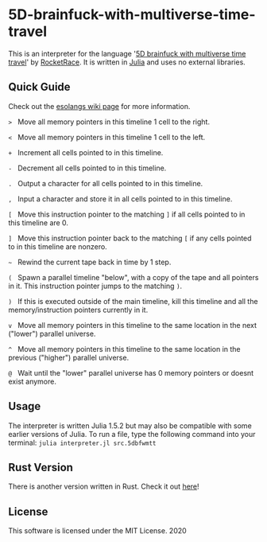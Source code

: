 # 5D-brainfuck-with-multiverse-time-travel

This is an interpreter for the language '[5D brainfuck with multiverse time travel](https://esolangs.org/wiki/5D_Brainfuck_With_Multiverse_Time_Travel)' by [RocketRace](https://esolangs.org/wiki/User:RocketRace). It is written in [Julia](https://julialang.org/) and uses no external libraries.

## Quick Guide
Check out the [esolangs wiki page](https://esolangs.org/wiki/5D_Brainfuck_With_Multiverse_Time_Travel) for more information.


  `>`&nbsp;&nbsp;&nbsp;Move all memory pointers in this timeline 1 cell to the right.
  
  `<`&nbsp;&nbsp;&nbsp;Move all memory pointers in this timeline 1 cell to the left.
  
  `+`&nbsp;&nbsp;&nbsp;Increment all cells pointed to in this timeline.
  
  `-`&nbsp;&nbsp;&nbsp;Decrement all cells pointed to in this timeline.
  
  `.`&nbsp;&nbsp;&nbsp;Output a character for all cells pointed to in this timeline.
  
  `,`&nbsp;&nbsp;&nbsp;Input a character and store it in all cells pointed to in this timeline.
  
  `[`&nbsp;&nbsp;&nbsp;Move this instruction pointer to the matching `]` if all cells pointed to in this timeline are 0.
  
  `]`&nbsp;&nbsp;&nbsp;Move this instruction pointer back to the matching `[` if any cells pointed to in this timeline are nonzero.
  
  `~`&nbsp;&nbsp;&nbsp;Rewind the current tape back in time by 1 step.
  
  `(`&nbsp;&nbsp;&nbsp;Spawn a parallel timeline "below", with a copy of the tape and all pointers in it. This instruction pointer jumps to the matching `)`.
  
  `)`&nbsp;&nbsp;&nbsp;If this is executed outside of the main timeline, kill this timeline and all the memory/instruction pointers currently in it.
  
  `v`&nbsp;&nbsp;&nbsp;Move all memory pointers in this timeline to the same location in the next ("lower") parallel universe.
  
  `^`&nbsp;&nbsp;&nbsp;Move all memory pointers in this timeline to the same location in the previous ("higher") parallel universe.
  
  `@`&nbsp;&nbsp;&nbsp;Wait until the "lower" parallel universe has 0 memory pointers or doesnt exist anymore.
  
  
## Usage
The interpreter is written Julia 1.5.2 but may also be compatible with some earlier versions of Julia. To run a file, type the following command into your terminal:
`julia interpreter.jl src.5dbfwmtt`
    
    
## Rust Version
There is another version written in Rust. Check it out [here](https://github.com/RocketRace/fivedbf)!
    
## License
  This software is licensed under the MIT License. 2020
